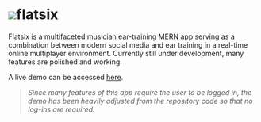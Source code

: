 # <img src="./client/public/favicon.ico" />flatsix

Flatsix is a multifaceted musician ear-training MERN app serving as a combination between modern social media and ear training in a real-time online multiplayer environment. Currently still under development, many features are polished and working.

A live demo can be accessed [here](https://flatsix.herokuapp.com/).
> *Since many features of this app require the user to be logged in, the demo has been heavily adjusted from the repository code so that no log-ins are required.*
